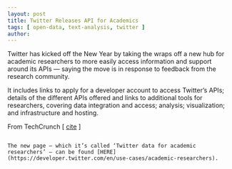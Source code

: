 ```yaml
---
layout: post
title: Twitter Releases API for Academics
tags: [ open-data, text-analysis, twitter ]
author:
---
```


Twitter  has kicked off the New Year by taking the wraps off a new hub for academic researchers to more easily access information and support around its APIs — saying the move is in response to feedback from the research community.

It includes links to apply for a developer account to access Twitter’s APIs;  details of the different APIs offered and links to additional tools for researchers, covering data integration and access; analysis; visualization; and infrastructure and hosting.

From TechCrunch [ [cite](https://techcrunch.com/2020/01/06/twitter-offers-more-support-to-researchers-to-keep-us-accountable/) ] 

~~~

The new page — which it’s called ‘Twitter data for academic researchers’ — can be found [HERE](https://developer.twitter.com/en/use-cases/academic-researchers).

